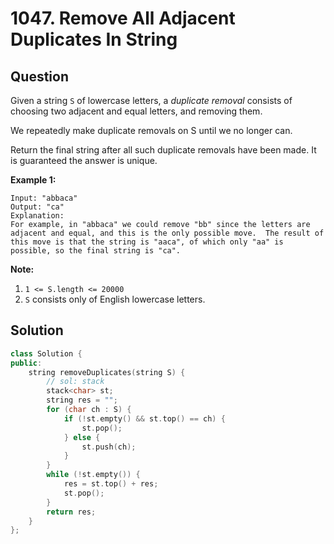 # 1047. Remove All Adjacent Duplicates In String

## Question

Given a string `S` of lowercase letters, a _duplicate removal_ consists of choosing two adjacent and equal letters, and removing them.

We repeatedly make duplicate removals on S until we no longer can.

Return the final string after all such duplicate removals have been made.  It is guaranteed the answer is unique.

**Example 1:**

```text
Input: "abbaca"
Output: "ca"
Explanation: 
For example, in "abbaca" we could remove "bb" since the letters are adjacent and equal, and this is the only possible move.  The result of this move is that the string is "aaca", of which only "aa" is possible, so the final string is "ca".
```

**Note:**

1. `1 <= S.length <= 20000`
2. `S` consists only of English lowercase letters.

## Solution

```cpp
class Solution {
public:
    string removeDuplicates(string S) {
        // sol: stack
        stack<char> st;
        string res = "";
        for (char ch : S) {
            if (!st.empty() && st.top() == ch) {
                st.pop();
            } else {
                st.push(ch);
            }
        }
        while (!st.empty()) {
            res = st.top() + res;
            st.pop();
        }
        return res;
    }
};
```

